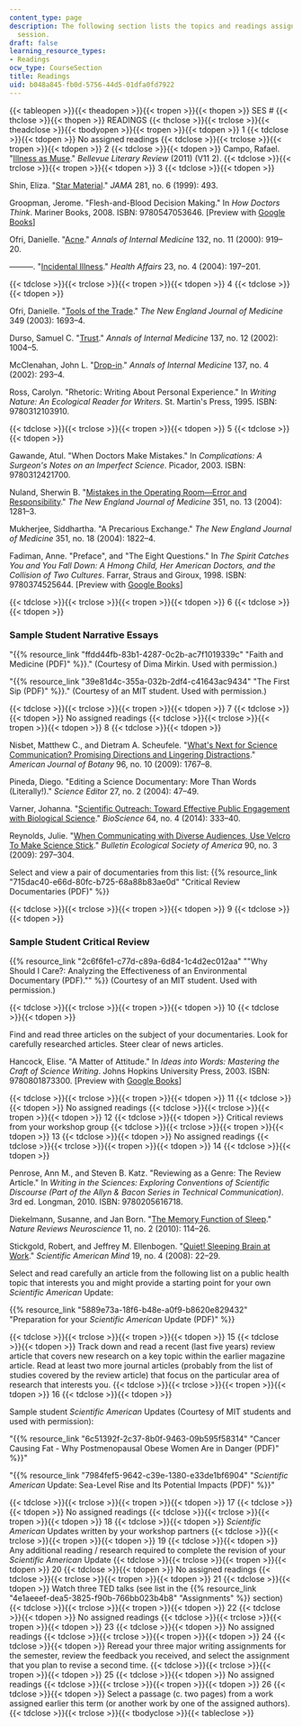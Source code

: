 ```yaml
---
content_type: page
description: The following section lists the topics and readings assigned for each
  session.
draft: false
learning_resource_types:
- Readings
ocw_type: CourseSection
title: Readings
uid: b048a845-fb0d-5756-44d5-01dfa0fd7922
---
```

{{< tableopen >}}{{< theadopen >}}{{< tropen >}}{{< thopen >}}
SES #
{{< thclose >}}{{< thopen >}}
READINGS
{{< thclose >}}{{< trclose >}}{{< theadclose >}}{{< tbodyopen >}}{{< tropen >}}{{< tdopen >}}
1
{{< tdclose >}}{{< tdopen >}}
No assigned readings
{{< tdclose >}}{{< trclose >}}{{< tropen >}}{{< tdopen >}}
2
{{< tdclose >}}{{< tdopen >}}
Campo, Rafael. "[Illness as Muse](https://medicalhealthhumanities.com/2019/04/29/rafael-campos-comfort-measures-only/)." *Bellevue Literary Review* (2011) (V11 2).
{{< tdclose >}}{{< trclose >}}{{< tropen >}}{{< tdopen >}}
3
{{< tdclose >}}{{< tdopen >}}

Shin, Eliza. "[Star Material](https://doi.org/10.1001/jama.281.6.493)." *JAMA* 281, no. 6 (1999): 493.

Groopman, Jerome. "Flesh-and-Blood Decision Making." In *How Doctors Think*. Mariner Books, 2008. ISBN: 9780547053646. \[Preview with [Google Books](http://books.google.com/books?id=RjY2iwqIuIwC&pg=PA31=onepage)\]

Ofri, Danielle. "[Acne](https://doi.org/10.7326/0003-4819-132-11-200006060-00013)." *Annals of Internal Medicine* 132, no. 11 (2000): 919–20.

———. "[Incidental Illness](https://doi.org/10.1377/hlthaff.23.4.197)." *Health Affairs* 23, no. 4 (2004): 197–201.

{{< tdclose >}}{{< trclose >}}{{< tropen >}}{{< tdopen >}}
4
{{< tdclose >}}{{< tdopen >}}

Ofri, Danielle. "[Tools of the Trade](https://doi.org/10.1056/NEJMp038170)." *The New England Journal of Medicine* 349 (2003): 1693–4.

Durso, Samuel C. "[Trust](https://doi.org/10.7326/0003-4819-137-12-200212170-00017)." *Annals of Internal Medicine* 137, no. 12 (2002): 1004–5.

McClenahan, John L. "[Drop-in](https://doi.org/10.7326/0003-4819-137-4-200208200-00017)." *Annals of Internal Medicine* 137, no. 4 (2002): 293–4.

Ross, Carolyn. "Rhetoric: Writing About Personal Experience." In *Writing Nature: An Ecological Reader for Writers*. St. Martin's Press, 1995. ISBN: 9780312103910.

{{< tdclose >}}{{< trclose >}}{{< tropen >}}{{< tdopen >}}
5
{{< tdclose >}}{{< tdopen >}}

Gawande, Atul. "When Doctors Make Mistakes." In *Complications: A Surgeon's Notes on an Imperfect Science*. Picador, 2003. ISBN: 9780312421700.

Nuland, Sherwin B. "[Mistakes in the Operating Room—Error and Responsibility](https://doi.org/10.1056/NEJMp048175)." *The New England Journal of Medicine* 351, no. 13 (2004): 1281–3.

Mukherjee, Siddhartha. "A Precarious Exchange." *The New England Journal of Medicine* 351, no. 18 (2004): 1822–4.

Fadiman, Anne. "Preface", and "The Eight Questions." In *The Spirit Catches You and You Fall Down: A Hmong Child, Her American Doctors, and the Collision of Two Cultures*. Farrar, Straus and Giroux, 1998. ISBN: 9780374525644. \[Preview with [Google Books](http://books.google.com/books?id=DUHAXXvSUeYC&pg=PA250=onepage)\]

{{< tdclose >}}{{< trclose >}}{{< tropen >}}{{< tdopen >}}
6
{{< tdclose >}}{{< tdopen >}}

### Sample Student Narrative Essays

"{{% resource_link "ffdd44fb-83b1-4287-0c2b-ac7f1019339c" "Faith and Medicine (PDF)" %}}." (Courtesy of Dima Mirkin. Used with permission.)

"{{% resource_link "39e81d4c-355a-032b-2df4-c41643ac9434" "The First Sip (PDF)" %}}." (Courtesy of an MIT student. Used with permission.)

{{< tdclose >}}{{< trclose >}}{{< tropen >}}{{< tdopen >}}
7
{{< tdclose >}}{{< tdopen >}}
No assigned readings
{{< tdclose >}}{{< trclose >}}{{< tropen >}}{{< tdopen >}}
8
{{< tdclose >}}{{< tdopen >}}

Nisbet, Matthew C., and Dietram A. Scheufele. "[What's Next for Science Communication? Promising Directions and Lingering Distractions](https://doi.org/10.3732/ajb.0900041)." *American Journal of Botany* 96, no. 10 (2009): 1767–8.

Pineda, Diego. "Editing a Science Documentary: More Than Words (Literally!)." *Science Editor* 27, no. 2 (2004): 47–49.

Varner, Johanna. "[Scientific Outreach: Toward Effective Public Engagement with Biological Science](https://doi.org/10.1093/biosci/biu021)." *BioScience* 64, no. 4 (2014): 333–40.

Reynolds, Julie. "[When Communicating with Diverse Audiences, Use Velcro To Make Science Stick](https://doi.org/10.1890/0012-9623-90.3.297)." *Bulletin Ecological Society of America* 90, no. 3 (2009): 297–304.

Select and view a pair of documentaries from this list: {{% resource_link "715dac40-e66d-80fc-b725-68a88b83ae0d" "Critical Review Documentaries (PDF)" %}}

{{< tdclose >}}{{< trclose >}}{{< tropen >}}{{< tdopen >}}
9
{{< tdclose >}}{{< tdopen >}}

### Sample Student Critical Review

{{% resource_link "2c6f6fe1-c77d-c89a-6d84-1c4d2ec012aa" "\"Why Should I Care?: Analyzing the Effectiveness of an Environmental Documentary (PDF).\"" %}} (Courtesy of an MIT student. Used with permission.)

{{< tdclose >}}{{< trclose >}}{{< tropen >}}{{< tdopen >}}
10
{{< tdclose >}}{{< tdopen >}}

Find and read three articles on the subject of your documentaries. Look for carefully researched articles. Steer clear of news articles.

Hancock, Elise. "A Matter of Attitude." In *Ideas into Words: Mastering the Craft of Science Writing*. Johns Hopkins University Press, 2003. ISBN: 9780801873300. \[Preview with [Google Books](http://books.google.com/books?id=YGLcYi3QJ1IC&pg=PA1=onepage)\]

{{< tdclose >}}{{< trclose >}}{{< tropen >}}{{< tdopen >}}
11
{{< tdclose >}}{{< tdopen >}}
No assigned readings
{{< tdclose >}}{{< trclose >}}{{< tropen >}}{{< tdopen >}}
12
{{< tdclose >}}{{< tdopen >}}
Critical reviews from your workshop group
{{< tdclose >}}{{< trclose >}}{{< tropen >}}{{< tdopen >}}
13
{{< tdclose >}}{{< tdopen >}}
No assigned readings
{{< tdclose >}}{{< trclose >}}{{< tropen >}}{{< tdopen >}}
14
{{< tdclose >}}{{< tdopen >}}

Penrose, Ann M., and Steven B. Katz. "Reviewing as a Genre: The Review Article." In *Writing in the Sciences: Exploring Conventions of Scientific Discourse (Part of the Allyn & Bacon Series in Technical Communication)*. 3rd ed. Longman, 2010. ISBN: 9780205616718.

Diekelmann, Susanne, and Jan Born. "[The Memory Function of Sleep](https://doi.org/10.1038/nrn2762)." *Nature Reviews Neuroscience* 11, no. 2 (2010): 114–26.

Stickgold, Robert, and Jeffrey M. Ellenbogen. "[Quiet! Sleeping Brain at Work](https://doi.org/10.1038/scientificamericanmind0808-22)." *Scientific American Mind* 19, no. 4 (2008): 22–29.

Select and read carefully an article from the following list on a public health topic that interests you and might provide a starting point for your own *Scientific American* Update:

{{% resource_link "5889e73a-18f6-b48e-a0f9-b8620e829432" "Preparation for your *Scientific American* Update (PDF)" %}}

{{< tdclose >}}{{< trclose >}}{{< tropen >}}{{< tdopen >}}
15
{{< tdclose >}}{{< tdopen >}}
Track down and read a recent (last five years) review article that covers new research on a key topic within the earlier magazine article. Read at least two more journal articles (probably from the list of studies covered by the review article) that focus on the particular area of research that interests you.
{{< tdclose >}}{{< trclose >}}{{< tropen >}}{{< tdopen >}}
16
{{< tdclose >}}{{< tdopen >}}

Sample student *Scientific American* Updates (Courtesy of MIT students and used with permission):

"{{% resource_link "6c51392f-2c37-8b0f-9463-09b595f58314" "Cancer Causing Fat - Why Postmenopausal Obese Women Are in Danger (PDF)" %}}"

"{{% resource_link "7984fef5-9642-c39e-1380-e33de1bf6904" "*Scientific American* Update: Sea-Level Rise and Its Potential Impacts (PDF)" %}}"

{{< tdclose >}}{{< trclose >}}{{< tropen >}}{{< tdopen >}}
17
{{< tdclose >}}{{< tdopen >}}
No assigned readings
{{< tdclose >}}{{< trclose >}}{{< tropen >}}{{< tdopen >}}
18
{{< tdclose >}}{{< tdopen >}}
*Scientific American* Updates written by your workshop partners
{{< tdclose >}}{{< trclose >}}{{< tropen >}}{{< tdopen >}}
19
{{< tdclose >}}{{< tdopen >}}
Any additional reading / research required to complete the revision of your *Scientific American* Update
{{< tdclose >}}{{< trclose >}}{{< tropen >}}{{< tdopen >}}
20
{{< tdclose >}}{{< tdopen >}}
No assigned readings
{{< tdclose >}}{{< trclose >}}{{< tropen >}}{{< tdopen >}}
21
{{< tdclose >}}{{< tdopen >}}
Watch three TED talks (see list in the {{% resource_link "4e1aeeef-dea5-3825-f90b-766bb023b4b8" "Assignments" %}} section)
{{< tdclose >}}{{< trclose >}}{{< tropen >}}{{< tdopen >}}
22
{{< tdclose >}}{{< tdopen >}}
No assigned readings
{{< tdclose >}}{{< trclose >}}{{< tropen >}}{{< tdopen >}}
23
{{< tdclose >}}{{< tdopen >}}
No assigned readings
{{< tdclose >}}{{< trclose >}}{{< tropen >}}{{< tdopen >}}
24
{{< tdclose >}}{{< tdopen >}}
Reread your three major writing assignments for the semester, review the feedback you received, and select the assignment that you plan to revise a second time.
{{< tdclose >}}{{< trclose >}}{{< tropen >}}{{< tdopen >}}
25
{{< tdclose >}}{{< tdopen >}}
No assigned readings
{{< tdclose >}}{{< trclose >}}{{< tropen >}}{{< tdopen >}}
26
{{< tdclose >}}{{< tdopen >}}
Select a passage (c. two pages) from a work assigned earlier this term (or another work by one of the assigned authors).
{{< tdclose >}}{{< trclose >}}{{< tbodyclose >}}{{< tableclose >}}